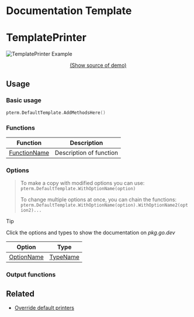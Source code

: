 # Documentation Template

# TemplatePrinter

<!-- 
Replace all of the following strings with the current printer.
     template Template TemplatePrinter DefaultTemplate
-->

![TemplatePrinter Example](https://raw.githubusercontent.com/pterm/pterm/master/_examples/template/animation.svg)

<p align="center"><a href="https://github.com/pterm/pterm/blob/master/_examples/template/main.go" target="_blank">(Show source of demo)</a></p>


## Usage

### Basic usage

```go
pterm.DefaultTemplate.AddMethodsHere()
```
<!-- Delete this section if the printer does not expose functions other than the default output functions -->
### Functions

|Function|Description|
|--------|-----------|
|[FunctionName](https://pkg.go.dev/github.com/pterm/pterm#TemplatePrinter.FunctionName)|Description of function|

### Options

> To make a copy with modified options you can use:
> `pterm.DefaultTemplate.WithOptionName(option)`
>
> To change multiple options at once, you can chain the functions:
> `pterm.DefaultTemplate.WithOptionName(option).WithOptionName2(option2)...`

> [!TIP]
> Click the options and types to show the documentation on _pkg.go.dev_

|Option|Type|
|------|----|
|[OptionName](https://pkg.go.dev/github.com/pterm/pterm#TemplatePrinter.OptionName)|[TypeName](https://pkg.go.dev/github.com/pterm/pterm#TypeName)|

### Output functions
<!-- Remove comment of the correct interface -->

<!--
> This printer implements the interface [`TextPrinter`](https://github.com/pterm/pterm/blob/master/interface_text_printer.go)

|Function|Description|
|------|---------|
|Sprint(a ...interface{})|Returns a string|
|Sprintln(a ...interface{})|Returns a string with a new line at the end|
|Sprintf(format string, a ...interface{})|Returns a string, formatted according to a format specifier|
|Print(a ...interface{})|Prints to the terminal|
|Println(a ...interface{})|Prints to the terminal with a new line at the end|
|Printf(format string, a ...interface{})|Prints to the terminal, formatted according to a format specifier|
-->

<!--
> This printer implements the interface [`RenderablePrinter`](https://github.com/pterm/pterm/blob/master/interface_renderable_printer.go)

|Function|Description|
|------|---------|
|Render()|Prints to Terminal|
|Srender()|Returns a string|
-->

<!--
> This printer implements the interface [`LivePrinter`](https://github.com/pterm/pterm/blob/master/interface_live_printer.go)

|Function|Description|
|------|---------|
|Start()|Returns itself and possible errors|
|Stop()|Returns itself and possible errors|
|GenericStart()|Returns the started LivePrinter and possible errors|
|GenericStop()|Returns the stopped LivePrinter and possible errors|

> [!NOTE]
> The generic start and stop methods are only used to implement the printer into the interface.
> Use the normal `Start()` and `Stop()` methods if possible.
-->

## Related
- [Override default printers](docs/override-default-printer.md)